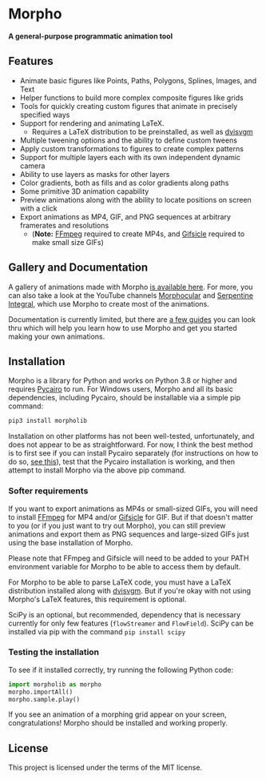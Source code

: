 # Morpho

**A general-purpose programmatic animation tool**

## Features
- Animate basic figures like Points, Paths, Polygons, Splines, Images, and Text
- Helper functions to build more complex composite figures like grids
- Tools for quickly creating custom figures that animate in precisely specified ways
- Support for rendering and animating LaTeX.
  + Requires a LaTeX distribution to be preinstalled, as well as [dvisvgm](https://dvisvgm.de/)
- Multiple tweening options and the ability to define custom tweens
- Apply custom transformations to figures to create complex patterns
- Support for multiple layers each with its own independent dynamic camera
- Ability to use layers as masks for other layers
- Color gradients, both as fills and as color gradients along paths
- Some primitive 3D animation capability
- Preview animations along with the ability to locate positions on screen with a click
- Export animations as MP4, GIF, and PNG sequences at arbitrary framerates and resolutions
  - (**Note:** [FFmpeg](https://ffmpeg.org/) required to create MP4s, and [Gifsicle](https://www.lcdf.org/gifsicle/) required to make small size GIFs)

## Gallery and Documentation

A gallery of animations made with Morpho [is available here](https://morpho-matters.github.io/morpholib/gallery/). For more, you can also take a look at the YouTube channels [Morphocular](https://www.youtube.com/channel/UCu7Zwf4X_OQ-TEnou0zdyRA) and [Serpentine Integral](https://www.youtube.com/channel/UCo-H6EyTbD-7inMwW70QdtA), which use Morpho to create most of the animations.

Documentation is currently limited, but there are [a few guides](https://morpho-matters.github.io/morpholib/guides/) you can look thru which will help you learn how to use Morpho and get you started making your own animations.

## Installation

Morpho is a library for Python and works on Python 3.8 or higher and requires [Pycairo](https://www.cairographics.org/pycairo/) to run. For Windows users, Morpho and all its basic dependencies, including Pycairo, should be installable via a simple pip command:

```sh
pip3 install morpholib
```

Installation on other platforms has not been well-tested, unfortunately, and does not appear to be as straightforward. For now, I think the best method is to first see if you can install Pycairo separately (for instructions on how to do so, [see this](https://pycairo.readthedocs.io/en/latest/getting_started.html)), test that the Pycairo installation is working, and then attempt to install Morpho via the above pip command.

### Softer requirements

If you want to export animations as MP4s or small-sized GIFs, you will need to install [FFmpeg](https://ffmpeg.org/) for MP4 and/or [Gifsicle](https://www.lcdf.org/gifsicle/) for GIF. But if that doesn't matter to you (or if you just want to try out Morpho), you can still preview animations and export them as PNG sequences and large-sized GIFs just using the base installation of Morpho.

Please note that FFmpeg and Gifsicle will need to be added to your PATH environment variable for Morpho to be able to access them by default.

For Morpho to be able to parse LaTeX code, you must have a LaTeX distribution installed along with [dvisvgm](https://dvisvgm.de/). But if you're okay with not using Morpho's LaTeX features, this requirement is optional.

SciPy is an optional, but recommended, dependency that is necessary currently for only few features (`flowStreamer` and `FlowField`). SciPy can be installed via pip with the command `pip install scipy`

### Testing the installation

To see if it installed correctly, try running the following Python code:

```python
import morpholib as morpho
morpho.importAll()
morpho.sample.play()
```

If you see an animation of a morphing grid appear on your screen, congratulations! Morpho should be installed and working properly.

## License

This project is licensed under the terms of the MIT license.
